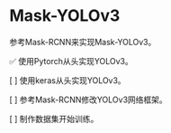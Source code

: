 # Mask-YOLOv3

参考Mask-RCNN来实现Mask-YOLOv3。

✅ 使用Pytorch从头实现YOLOv3。

[ ] 使用keras从头实现YOLOv3。

[ ] 参考Mask-RCNN修改YOLOv3网络框架。

[ ] 制作数据集开始训练。